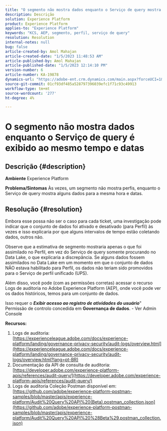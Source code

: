 ```yaml
---
title: "O segmento não mostra dados enquanto o Serviço de query mostra para o mesmo tempo e datas"
description: Descrição
solution: Experience Platform
product: Experience Platform
applies-to: "Experience Platform"
keywords: "KCS, AEP, segmento, perfil, serviço de query"
resolution: Resolution
internal-notes: null
bug: false
article-created-by: Amol Mahajan
article-created-date: "1/5/2023 11:48:53 AM"
article-published-by: Amol Mahajan
article-published-date: "1/5/2023 12:14:10 PM"
version-number: 6
article-number: KA-19878
dynamics-url: "https://adobe-ent.crm.dynamics.com/main.aspx?forceUCI=1&pagetype=entityrecord&etn=knowledgearticle&id=a34331ea-ee8c-ed11-81ac-6045bd006b3d"
source-git-commit: 01cf93df485a528797396039efc1f71c93c49913
workflow-type: tm+mt
source-wordcount: '277'
ht-degree: 4%

---
```


# O segmento não mostra dados enquanto o Serviço de query é exibido ao mesmo tempo e datas

## Descrição {#description}

<b>Ambiente</b>
Experience Platform


<b>Problema/Sintomas</b>
Às vezes, um segmento não mostra perfis, enquanto o Serviço de query mostra alguns dados para a mesma hora e datas.


## Resolução {#resolution}


Embora esse possa não ser o caso para cada ticket, uma investigação pode indicar que o conjunto de dados foi ativado e desativado (para Perfil) às vezes e isso explicaria por que alguns intervalos de tempo estão coletando dados, outros não.

Observe que a estimativa de segmento mostraria apenas o que foi assimilado no Perfil, em vez do Serviço de query somente procurando no Data Lake, o que explicaria a discrepância. Se alguns dados fossem assimilados no Data Lake em um momento em que o conjunto de dados NÃO estava habilitado para Perfil, os dados não teriam sido promovidos para o Serviço de perfil unificado (UPS).



Além disso, você pode (com as permissões corretas) acessar o recurso Logs de auditoria no Adobe Experience Platform (AEP), onde você pode ver os dados históricos, temos para um conjunto de dados.

Isso requer o <b>*Exibir acesso ao registro de atividades do usuário</b>*&quot; Permissão de controlo concedida em <b>Governança de dados</b>. - Ver Admin Console



<b>Recursos:</b>

1. Logs de auditoria: [https://experienceleague.adobe.com/docs/experience-platform/landing/governance-privacy-security/audit-logs/overview.html](https://experienceleague.adobe.com/docs/experience-platform/landing/governance-privacy-security/audit-logs/overview.html?lang=pt-BR)
2. Documentação da API de consulta de auditoria: [https://developer.adobe.com/experience-platform-apis/references/audit-query/](https://developer.adobe.com/experience-platform-apis/references/audit-query/)
3. Logs de auditoria Coleção Postman disponível em: [https://github.com/adobe/experience-platform-postman-samples/blob/master/apis/experience-platform/Audit%20Query%20API%20(Beta).postman_collection.json](https://github.com/adobe/experience-platform-postman-samples/blob/master/apis/experience-platform/Audit%20Query%20API%20%28Beta%29.postman_collection.json)

